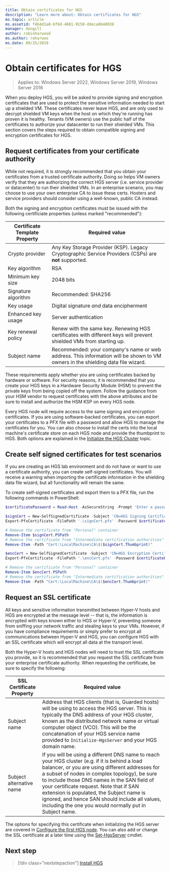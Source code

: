 ```yaml
---
title: Obtain certificates for HGS
description: "Learn more about: Obtain certificates for HGS"
ms.topic: article
ms.assetid: f4b4d1a8-bf6d-4881-9150-ddeca8b48038
manager: dongill
author: robinharwood
ms.author: roharwoo
ms.date: 09/25/2019
---
```


# Obtain certificates for HGS

>Applies to: Windows Server 2022, Windows Server 2019, Windows Server 2016

When you deploy HGS, you will be asked to provide signing and encryption certificates that are used to protect the sensitive information needed to start up a shielded VM.
These certificates never leave HGS, and are only used to decrypt shielded VM keys when the host on which they're running has proven it is healthy.
Tenants (VM owners) use the public half of the certificates to authorize your datacenter to run their shielded VMs.
This section covers the steps required to obtain compatible signing and encryption certificates for HGS.

## Request certificates from your certificate authority

While not required, it is strongly recommended that you obtain your certificates from a trusted certificate authority.
Doing so helps VM owners verify that they are authorizing the correct HGS server (i.e. service provider or datacenter) to run their shielded VMs.
In an enterprise scenario, you may choose to use your own enterprise CA to issue these certs.
Hosters and service providers should consider using a well-known, public CA instead.

Both the signing and encryption certificates must be issued with the following certificiate properties (unless marked "recommended"):

Certificate Template Property | Required value
------------------------------|----------------
Crypto provider               | Any Key Storage Provider (KSP). Legacy Cryptographic Service Providers (CSPs) are **not** supported.
Key algorithm                 | RSA
Minimum key size              | 2048 bits
Signature algorithm           | Recommended: SHA256
Key usage                     | Digital signature *and* data encipherment
Enhanced key usage            | Server authentication
Key renewal policy            | Renew with the same key. Renewing HGS certificates with different keys will prevent shielded VMs from starting up.
Subject name                  | Recommended: your company's name or web address. This information will be shown to VM owners in the shielding data file wizard.

These requirements apply whether you are using certificates backed by hardware or software.
For security reasons, it is recommended that you create your HGS keys in a Hardware Security Module (HSM) to prevent the private keys from being copied off the system.
Follow the guidance from your HSM vendor to request certificates with the above attributes and be sure to install and authorize the HSM KSP on every HGS node.

Every HGS node will require access to the same signing and encryption certificates.
If you are using software-backed certificates, you can export your certificates to a PFX file with a password and allow HGS to manage the certificates for you.
You can also choose to install the certs into the local machine's certificate store on each HGS node and provide the thumbprint to HGS.
Both options are explained in the [Initialize the HGS Cluster](guarded-fabric-initialize-hgs.md) topic.

## Create self signed certificates for test scenarios

If you are creating an HGS lab environment and do not have or want to use a certificate authority, you can create self-signed certificates.
You will receive a warning when importing the certificate information in the shielding data file wizard, but all functionality will remain the same.

To create self-signed certificates and export them to a PFX file, run the following commands in PowerShell:

```powershell
$certificatePassword = Read-Host -AsSecureString -Prompt 'Enter a password for the PFX file'

$signCert = New-SelfSignedCertificate -Subject 'CN=HGS Signing Certificate' -KeyUsage DataEncipherment, DigitalSignature
Export-PfxCertificate -FilePath '.\signCert.pfx' -Password $certificatePassword -Cert $signCert

# Remove the certificate from "Personal" container
Remove-Item $signCert.PSPath
# Remove the certificate from "Intermediate certification authorities" container
Remove-Item -Path "Cert:\LocalMachine\CA\$($signCert.Thumbprint)"

$encCert = New-SelfSignedCertificate -Subject 'CN=HGS Encryption Certificate' -KeyUsage DataEncipherment, DigitalSignature
Export-PfxCertificate -FilePath '.\encCert.pfx' -Password $certificatePassword -Cert $encCert

# Remove the certificate from "Personal" container
Remove-Item $encCert.PSPath
# Remove the certificate from "Intermediate certification authorities" container
Remove-Item -Path "Cert:\LocalMachine\CA\$($encCert.Thumbprint)"
```

## Request an SSL certificate

All keys and sensitive information transmitted between Hyper-V hosts and HGS are encrypted at the message level -- that is, the information is encrypted with keys known either to HGS or Hyper-V, preventing someone from sniffing your network traffic and stealing keys to your VMs.
However, if you have compliance requirements or simply prefer to encrypt all communications between Hyper-V and HGS, you can configure HGS with an SSL certificate which will encrypt all data at the transport level.

Both the Hyper-V hosts and HGS nodes will need to trust the SSL certificate you provide, so it is recommended that you request the SSL certificate from your enterprise certificate authority. When requesting the certificate, be sure to specify the following:

SSL Certificate Property | Required value
-------------------------|---------------
Subject name             | Address that HGS clients (that is, Guarded hosts) will be using to access the HGS server. This is typically the DNS address of your HGS cluster, known as the distributed network name or virtual computer object (VCO). This will be the concatenation of your HGS service name provided to `Initialize-HgsServer` and your HGS domain name.
Subject alternative name | If you will be using a different DNS name to reach your HGS cluster (e.g. if it is behind a load balancer, or you are using different addresses for a subset of nodes in complex topology), be sure to include those DNS names in the SAN field of your certificate request. Note that if SAN extension is populated, the Subject name is ignored, and hence SAN should include all values, including the one you would normally put in Subject name.

The options for specifying this certificate when initializing the HGS server are covered in [Configure the first HGS node](guarded-fabric-initialize-hgs.md).
You can also add or change the SSL certificate at a later time using the [Set-HgsServer](/powershell/module/hgsserver/set-hgsserver) cmdlet.

## Next step

> [!div class="nextstepaction"]
> [Install HGS](guarded-fabric-choose-where-to-install-hgs.md)

